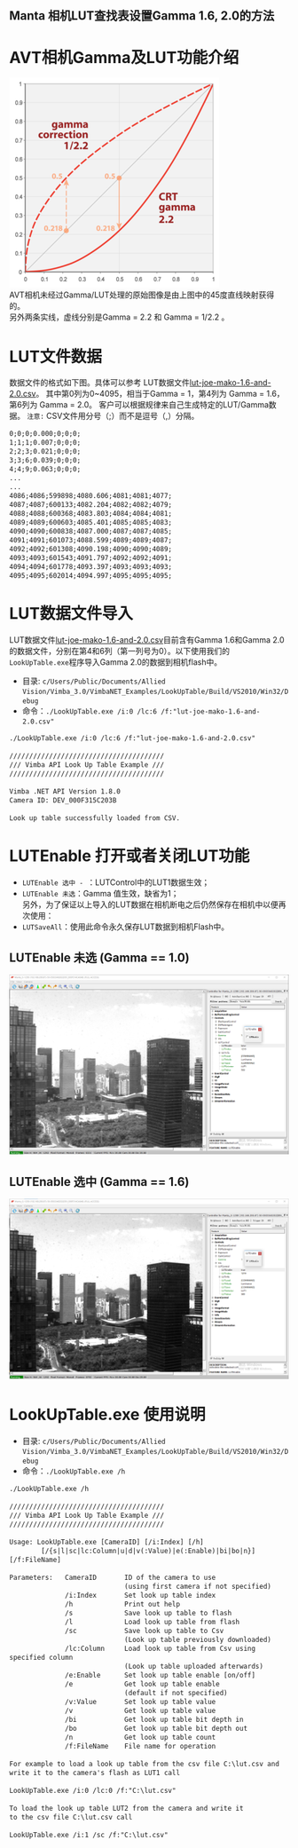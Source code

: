 Manta 相机LUT查找表设置Gamma 1.6, 2.0的方法
---

# AVT相机Gamma及LUT功能介绍
![](gamma-illustration.png)  
AVT相机未经过Gamma/LUT处理的原始图像是由上图中的45度直线映射获得的。  
另外两条实线，虚线分别是Gamma = 2.2 和 Gamma = 1/2.2 。 


# LUT文件数据

数据文件的格式如下图。具体可以参考 LUT数据文件[lut-joe-mako-1.6-and-2.0.csv](lut-joe-mako-1.6-and-2.0.csv)。
其中第0列为0~4095，相当于Gamma = 1，第4列为 Gamma = 1.6，第6列为 Gamma = 2.0。
客户可以根据规律来自己生成特定的LUT/Gamma数据。
`注意:` CSV文件用分号（;）而不是逗号（,）分隔。

```
0;0;0;0.000;0;0;0;
1;1;1;0.007;0;0;0;
2;2;3;0.021;0;0;0;
3;3;6;0.039;0;0;0;
4;4;9;0.063;0;0;0;
...
...
4086;4086;599898;4080.606;4081;4081;4077;
4087;4087;600133;4082.204;4082;4082;4079;
4088;4088;600368;4083.803;4084;4084;4081;
4089;4089;600603;4085.401;4085;4085;4083;
4090;4090;600838;4087.000;4087;4087;4085;
4091;4091;601073;4088.599;4089;4089;4087;
4092;4092;601308;4090.198;4090;4090;4089;
4093;4093;601543;4091.797;4092;4092;4091;
4094;4094;601778;4093.397;4093;4093;4093;
4095;4095;602014;4094.997;4095;4095;4095;
```


# LUT数据文件导入
LUT数据文件[lut-joe-mako-1.6-and-2.0.csv](lut-joe-mako-1.6-and-2.0.csv)目前含有Gamma 1.6和Gamma 2.0的数据文件，分别在第4和6列（第一列号为0）。以下使用我们的`LookUpTable.exe`程序导入Gamma 2.0的数据到相机flash中。 

* 目录: `c/Users/Public/Documents/Allied Vision/Vimba_3.0/VimbaNET_Examples/LookUpTable/Build/VS2010/Win32/Debug` 
* 命令：`./LookUpTable.exe /i:0 /lc:6 /f:"lut-joe-mako-1.6-and-2.0.csv"`

```
./LookUpTable.exe /i:0 /lc:6 /f:"lut-joe-mako-1.6-and-2.0.csv"

///////////////////////////////////////
/// Vimba API Look Up Table Example ///
///////////////////////////////////////

Vimba .NET API Version 1.8.0
Camera ID: DEV_000F315C203B

Look up table successfully loaded from CSV.
```

# LUTEnable 打开或者关闭LUT功能

* `LUTEnable 选中 - `：LUTControl中的LUT1数据生效；
* `LUTEnable 未选`：Gamma 值生效，缺省为1；  
另外，为了保证以上导入的LUT数据在相机断电之后仍然保存在相机中以便再次使用： 
* `LUTSaveAll`：使用此命令永久保存LUT数据到相机Flash中。

## LUTEnable 未选 (Gamma == 1.0)
![Gamma 1.0](gamma1.0.png)

## LUTEnable 选中 (Gamma == 1.6)
![Gamma 1.6](gamma1.6.png)




# LookUpTable.exe 使用说明

* 目录: `c/Users/Public/Documents/Allied Vision/Vimba_3.0/VimbaNET_Examples/LookUpTable/Build/VS2010/Win32/Debug`
* 命令：`./LookUpTable.exe /h`

```
./LookUpTable.exe /h

///////////////////////////////////////
/// Vimba API Look Up Table Example ///
///////////////////////////////////////

Usage: LookUpTable.exe [CameraID] [/i:Index] [/h] 
        [/{s|l|sc|lc:Column|u|d|v(:Value)|e(:Enable)|bi|bo|n}] [/f:FileName]

Parameters:   CameraID       ID of the camera to use
                             (using first camera if not specified)
              /i:Index       Set look up table index
              /h             Print out help
              /s             Save look up table to flash
              /l             Load look up table from flash
              /sc            Save look up table to Csv
                             (Look up table previously downloaded)
              /lc:Column     Load look up table from Csv using specified column
                             (Look up table uploaded afterwards)
              /e:Enable      Set look up table enable [on/off]
              /e             Get look up table enable
                             (default if not specified)
              /v:Value       Set look up table value
              /v             Get look up table value
              /bi            Get look up table bit depth in
              /bo            Get look up table bit depth out
              /n             Get look up table count
              /f:FileName    File name for operation

For example to load a look up table from the csv file C:\lut.csv and
write it to the camera's flash as LUT1 call

LookUpTable.exe /i:0 /lc:0 /f:"C:\lut.csv"

To load the look up table LUT2 from the camera and write it
to the csv file C:\lut.csv call

LookUpTable.exe /i:1 /sc /f:"C:\lut.csv"
```

































